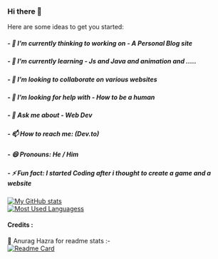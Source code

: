 ### Hi there 👋

<!--
**SumantaGitWeb/SumantaGitWeb** is a ✨ _special_ ✨ repository because its `README.md` (this file) appears on your GitHub profile.
-->

Here are some ideas to get you started:

##### - 🔭 I’m currently thinking to working on - A Personal Blog site
##### - 🌱 I’m currently learning - Js and Java and animation and .....
##### - 👯 I’m looking to collaborate on various websites
##### - 🤔 I’m looking for help with - How to be a human
##### - 💬 Ask me about - Web Dev
##### - 📫 How to reach me: (Dev.to)
##### - 😄 Pronouns: He / Him
##### - ⚡ Fun fact: I started Coding after i thought to create a game and a website

[![My GitHub stats](https://github-readme-stats.vercel.app/api?username=SumantaGitWeb&show_icons=true&theme=radical)](https://github.com/SumantaGitWeb) <br>
[![Most Used Languagess](https://github-readme-stats.vercel.app/api/top-langs/?username=SumantaGitWeb&layout=compact&show_icons=true&theme=radical)](https://github.com/SumantaGitWeb)


#### Credits :

🙏 Anurag Hazra for readme stats :- <br>
[![Readme Card](https://github-readme-stats.vercel.app/api/pin/?username=anuraghazra&repo=github-readme-stats)](https://github.com/anuraghazra/github-readme-stats)
